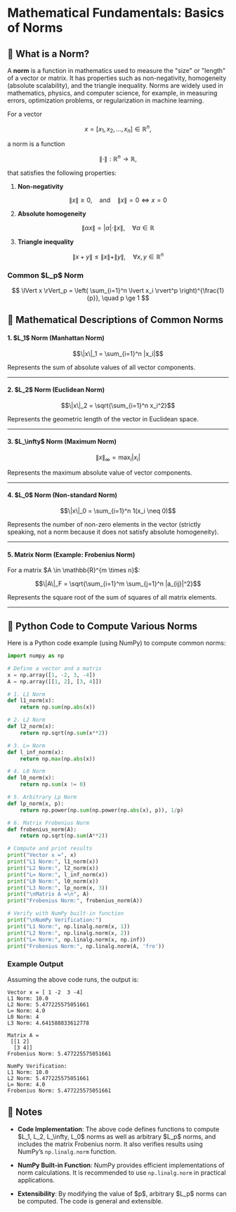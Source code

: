 # Mathematical Fundamentals: Basics of Norms

## 📖 What is a Norm?

A **norm** is a function in mathematics used to measure the "size" or "length" of a vector or matrix. It has properties such as non-negativity, homogeneity (absolute scalability), and the triangle inequality. Norms are widely used in mathematics, physics, and computer science, for example, in measuring errors, optimization problems, or regularization in machine learning.

For a vector

$$
x = [x_1, x_2, \ldots, x_n] \in \mathbb{R}^n,
$$

a norm is a function

$$
\|\cdot\| : \mathbb{R}^n \to \mathbb{R},
$$

that satisfies the following properties:

1. **Non-negativity**

$$
\|x\| \geq 0, \quad \text{and} \quad \|x\| = 0 \iff x = 0
$$

2. **Absolute homogeneity**

$$
\|\alpha x\| = |\alpha| \cdot \|x\|, \quad \forall \alpha \in \mathbb{R}
$$

3. **Triangle inequality**

$$
\|x + y\| \leq \|x\| + \|y\|, \quad \forall x, y \in \mathbb{R}^n
$$


### Common \$L\_p\$ Norm

$$
\lVert x \rVert_p = \left( \sum_{i=1}^n \lvert x_i \rvert^p \right)^{\frac{1}{p}}, \quad p \ge 1
$$



## 📖 Mathematical Descriptions of Common Norms

#### 1. \$L\_1\$ Norm (Manhattan Norm)

```math
\|x\|_1 = \sum_{i=1}^n |x_i|
```

Represents the sum of absolute values of all vector components.

---

#### 2. \$L\_2\$ Norm (Euclidean Norm)

```math
\|x\|_2 = \sqrt{\sum_{i=1}^n x_i^2}
```

Represents the geometric length of the vector in Euclidean space.

---

#### 3. \$L\_\infty\$ Norm (Maximum Norm)

```math
\|x\|_\infty = \max_i |x_i|
```

Represents the maximum absolute value of vector components.

---

#### 4. \$L\_0\$ Norm (Non-standard Norm)

```math
\|x\|_0 = \sum_{i=1}^n 1(x_i \neq 0)
```

Represents the number of non-zero elements in the vector (strictly speaking, not a norm because it does not satisfy absolute homogeneity).

---

#### 5. Matrix Norm (Example: Frobenius Norm)

For a matrix \$A \in \mathbb{R}^{m \times n}\$:

```math
\|A\|_F = \sqrt{\sum_{i=1}^m \sum_{j=1}^n |a_{ij}|^2}
```

Represents the square root of the sum of squares of all matrix elements.

---

## 📖 Python Code to Compute Various Norms

Here is a Python code example (using NumPy) to compute common norms:

```python
import numpy as np

# Define a vector and a matrix
x = np.array([1, -2, 3, -4])
A = np.array([[1, 2], [3, 4]])

# 1. L1 Norm
def l1_norm(x):
    return np.sum(np.abs(x))

# 2. L2 Norm
def l2_norm(x):
    return np.sqrt(np.sum(x**2))

# 3. L∞ Norm
def l_inf_norm(x):
    return np.max(np.abs(x))

# 4. L0 Norm
def l0_norm(x):
    return np.sum(x != 0)

# 5. Arbitrary Lp Norm
def lp_norm(x, p):
    return np.power(np.sum(np.power(np.abs(x), p)), 1/p)

# 6. Matrix Frobenius Norm
def frobenius_norm(A):
    return np.sqrt(np.sum(A**2))

# Compute and print results
print("Vector x =", x)
print("L1 Norm:", l1_norm(x))
print("L2 Norm:", l2_norm(x))
print("L∞ Norm:", l_inf_norm(x))
print("L0 Norm:", l0_norm(x))
print("L3 Norm:", lp_norm(x, 3))
print("\nMatrix A =\n", A)
print("Frobenius Norm:", frobenius_norm(A))

# Verify with NumPy built-in function
print("\nNumPy Verification:")
print("L1 Norm:", np.linalg.norm(x, 1))
print("L2 Norm:", np.linalg.norm(x, 2))
print("L∞ Norm:", np.linalg.norm(x, np.inf))
print("Frobenius Norm:", np.linalg.norm(A, 'fro'))
```

### Example Output

Assuming the above code runs, the output is:

```
Vector x = [ 1 -2  3 -4]
L1 Norm: 10.0
L2 Norm: 5.477225575051661
L∞ Norm: 4.0
L0 Norm: 4
L3 Norm: 4.641588833612778

Matrix A =
 [[1 2]
  [3 4]]
Frobenius Norm: 5.477225575051661

NumPy Verification:
L1 Norm: 10.0
L2 Norm: 5.477225575051661
L∞ Norm: 4.0
Frobenius Norm: 5.477225575051661
```



## 📖 Notes

* **Code Implementation**: The above code defines functions to compute \$L\_1, L\_2, L\_\infty, L\_0\$ norms as well as arbitrary \$L\_p\$ norms, and includes the matrix Frobenius norm. It also verifies results using NumPy’s `np.linalg.norm` function.

* **NumPy Built-in Function**: NumPy provides efficient implementations of norm calculations. It is recommended to use `np.linalg.norm` in practical applications.

* **Extensibility**: By modifying the value of \$p\$, arbitrary \$L\_p\$ norms can be computed. The code is general and extensible.


